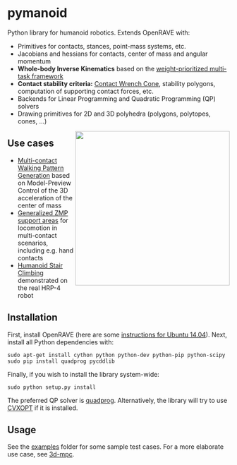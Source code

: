 # pymanoid

Python library for humanoid robotics. Extends OpenRAVE with:

- Primitives for contacts, stances, point-mass systems, etc.
- Jacobians and hessians for contacts, center of mass and angular momentum
- **Whole-body Inverse Kinematics** based on the [weight-prioritized
  multi-task framework](https://scaron.info/teaching/inverse-kinematics.html)
- **Contact stability criteria:** [Contact Wrench
  Cone](http://www.roboticsproceedings.org/rss11/p28.pdf), stability polygons,
  computation of supporting contact forces, etc.
- Backends for Linear Programming and Quadratic Programming (QP) solvers
- Drawing primitives for 2D and 3D polyhedra (polygons, polytopes, cones, ...)

<img src="https://scaron.info/images/ijhr-2016.png" width="350" align="right" />

## Use cases

- [Multi-contact Walking Pattern Generation](https://scaron.info/research/pre-print-2016-1.html)
  based on Model-Preview Control of the 3D acceleration of the center of mass
- [Generalized ZMP support areas](https://scaron.info/research/arxiv-2015.html)
  for locomotion in multi-contact scenarios, including e.g. hand contacts
- [Humanoid Stair Climbing](https://scaron.info/research/ijhr-2016.html)
  demonstrated on the real HRP-4 robot

## Installation

First, install OpenRAVE (here are some [instructions for Ubuntu
14.04](https://scaron.info/teaching/installing-openrave-on-ubuntu-14.04.html)).
Next, install all Python dependencies with:
```
sudo apt-get install cython python python-dev python-pip python-scipy
sudo pip install quadprog pycddlib
```
Finally, if you wish to install the library system-wide:
```
sudo python setup.py install
```
The preferred QP solver is [quadprog](https://github.com/rmcgibbo/quadprog).
Alternatively, the library will try to use [CVXOPT](http://cvxopt.org) if it is
installed.

## Usage

See the [examples](/examples) folder for some sample test cases. For a more
elaborate use case, see [3d-mpc](https://github.com/stephane-caron/3d-mpc).
